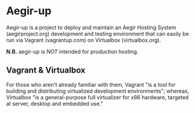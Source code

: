 Aegir-up
========

Aegir-up is a project to deploy and maintain an Aegir Hosting System
(aegirproject.org) development and testing environment that can easily be run
via Vagrant (vagrantup.com) on Virtualbox (virtualbox.org).

**N.B.** aegir-up is *NOT* intended for production hosting.


Vagrant & Virtualbox
--------------------

For those who aren't already familiar with them, Vagrant "is a tool for
building and distributing virtualized development environments"; whereas,
Virtualbox "is a general-purpose full virtualizer for x86 hardware, targeted at
server, desktop and embedded use."


